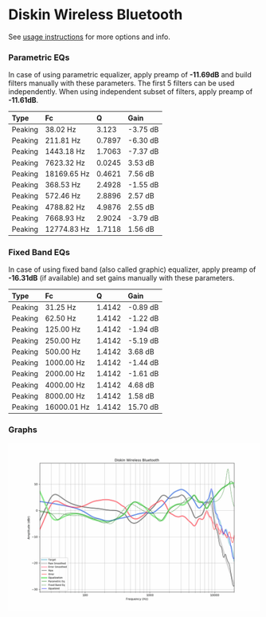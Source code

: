 # Diskin Wireless Bluetooth
See [usage instructions](https://github.com/jaakkopasanen/AutoEq#usage) for more options and info.

### Parametric EQs
In case of using parametric equalizer, apply preamp of **-11.69dB** and build filters manually
with these parameters. The first 5 filters can be used independently.
When using independent subset of filters, apply preamp of **-11.61dB**.

| Type    | Fc          |      Q | Gain     |
|:--------|:------------|:-------|:---------|
| Peaking | 38.02 Hz    | 3.123  | -3.75 dB |
| Peaking | 211.81 Hz   | 0.7897 | -6.30 dB |
| Peaking | 1443.18 Hz  | 1.7063 | -7.37 dB |
| Peaking | 7623.32 Hz  | 0.0245 | 3.53 dB  |
| Peaking | 18169.65 Hz | 0.4621 | 7.56 dB  |
| Peaking | 368.53 Hz   | 2.4928 | -1.55 dB |
| Peaking | 572.46 Hz   | 2.8896 | 2.57 dB  |
| Peaking | 4788.82 Hz  | 4.9876 | 2.55 dB  |
| Peaking | 7668.93 Hz  | 2.9024 | -3.79 dB |
| Peaking | 12774.83 Hz | 1.7118 | 1.56 dB  |

### Fixed Band EQs
In case of using fixed band (also called graphic) equalizer, apply preamp of **-16.31dB**
(if available) and set gains manually with these parameters.

| Type    | Fc          |      Q | Gain     |
|:--------|:------------|:-------|:---------|
| Peaking | 31.25 Hz    | 1.4142 | -0.89 dB |
| Peaking | 62.50 Hz    | 1.4142 | -1.22 dB |
| Peaking | 125.00 Hz   | 1.4142 | -1.94 dB |
| Peaking | 250.00 Hz   | 1.4142 | -5.19 dB |
| Peaking | 500.00 Hz   | 1.4142 | 3.68 dB  |
| Peaking | 1000.00 Hz  | 1.4142 | -1.44 dB |
| Peaking | 2000.00 Hz  | 1.4142 | -1.61 dB |
| Peaking | 4000.00 Hz  | 1.4142 | 4.68 dB  |
| Peaking | 8000.00 Hz  | 1.4142 | 1.58 dB  |
| Peaking | 16000.01 Hz | 1.4142 | 15.70 dB |

### Graphs
![](./Diskin%20Wireless%20Bluetooth.png)